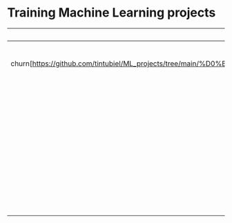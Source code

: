 #  Training Machine Learning projects

| Project | Description | Libraries|
|----:|:----:|:----------|
| Customer churn[https://github.com/tintubiel/ML_projects/tree/main/%D0%BE%D1%82%D1%82%D0%BE%D0%BA%20%D0%BA%D0%BB%D0%B8%D0%B5%D0%BD%D1%82%D0%BE%D0%B2] | Bank customer classification model | pandas, matplotlib, seaborn, sklearn |
| Production region|  Selection of locations for oil wells | pandas, numpy, matplotlib, seaborn, sklearn |
| Tariff recomendation| A recommendation for a better mobile tariff| pandas, numpy, matplotlib, seaborn, sklearn |
| Steel temperature regression| Steel temperature prediction| pandas, numpy, matplotlib, seaborn, sklearn |
